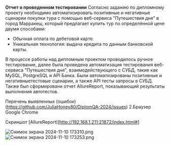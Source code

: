 **Отчет о проведенном тестировании**
Согласно заданию по дипломному проекту необходимо автоматизировать позитивные и негативные сценарии
покупки тура с помощью веб-сервиса "Путешествия дня" в город Марракеш, который предлагает купить тур 
по определённой цене двумя способами:
* Обычная оплата по дебетовой карте.
* Уникальная технология: выдача кредита по данным банковской карты.

В процессе работы над дипломным проектом проводилось ручное тестирование, далее была проведена автоматизация тестирования 
веб-сервиса "Путешествия дня", взаимодействующего с СУБД, такие как MySQL, PostgreSQL и API Банка. 
Были автоматизированы позитивные и негативныетестовые сценарии, а также API тесты запросы в СУБД. 
Также был сформировани отчет AllureReport, показывающий результаты выполнения автотестов.

Перечень выявленных (ошибок)(https://github.com/JuliaHoney80/DiplomQA-2024/issues)
2.Браузер Google Chrome

Скриншот [AllureReport)[http://192.168.1.211:21872/index.html#] 


![Снимок экрана 2024-11-10 173310.png](..%2F..%2F..%2FOneDrive%2F%D0%98%D0%B7%D0%BE%D0%B1%D1%80%D0%B0%D0%B6%D0%B5%D0%BD%D0%B8%D1%8F%2F%D0%A1%D0%BD%D0%B8%D0%BC%D0%BA%D0%B8%20%D1%8D%D0%BA%D1%80%D0%B0%D0%BD%D0%B0%2F%D0%A1%D0%BD%D0%B8%D0%BC%D0%BE%D0%BA%20%D1%8D%D0%BA%D1%80%D0%B0%D0%BD%D0%B0%202024-11-10%20173310.png)
![Снимок экрана 2024-11-10 173253.png](..%2F..%2F..%2FOneDrive%2F%D0%98%D0%B7%D0%BE%D0%B1%D1%80%D0%B0%D0%B6%D0%B5%D0%BD%D0%B8%D1%8F%2F%D0%A1%D0%BD%D0%B8%D0%BC%D0%BA%D0%B8%20%D1%8D%D0%BA%D1%80%D0%B0%D0%BD%D0%B0%2F%D0%A1%D0%BD%D0%B8%D0%BC%D0%BE%D0%BA%20%D1%8D%D0%BA%D1%80%D0%B0%D0%BD%D0%B0%202024-11-10%20173253.png)